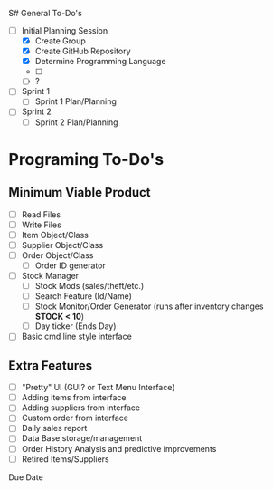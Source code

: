 S# General To-Do's
- [ ] Initial Planning Session
	- [x] Create Group
	- [x] Create GitHub Repository
	- [x] Determine Programming Language
	- [ ] 
	- [ ] ?
- [ ] Sprint 1
	- [ ] Sprint 1 Plan/Planning
- [ ] Sprint 2
	- [ ] Sprint 2 Plan/Planning

# Programing To-Do's
## Minimum Viable Product
- [ ] Read Files
- [ ] Write Files
- [ ] Item Object/Class
- [ ] Supplier Object/Class
- [ ] Order Object/Class
	- [ ] Order ID generator
- [ ] Stock Manager
	- [ ] Stock Mods (sales/theft/etc.)
	- [ ] Search Feature (Id/Name)
	- [ ] Stock Monitor/Order Generator (runs after inventory changes **STOCK < 10**)
	- [ ] Day ticker (Ends Day)
- [ ] Basic cmd line style interface
## Extra Features
- [ ] "Pretty" UI (GUI? or Text Menu Interface)
- [ ] Adding items from interface
- [ ] Adding suppliers from interface
- [ ] Custom order from interface
- [ ] Daily sales report
- [ ] Data Base storage/management
- [ ] Order History Analysis and predictive improvements
- [ ] Retired Items/Suppliers

Due Date 